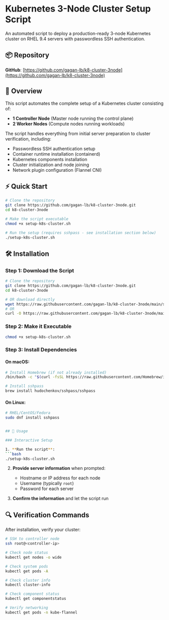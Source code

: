 # Kubernetes 3-Node Cluster Setup Script

An automated script to deploy a production-ready 3-node Kubernetes cluster on RHEL 9.4 servers with passwordless SSH authentication.

## 📦 Repository

**GitHub**: [https://github.com/gagan-lb/k8-cluster-3node](https://github.com/gagan-lb/k8-cluster-3node)

## 🚀 Overview

This script automates the complete setup of a Kubernetes cluster consisting of:
- **1 Controller Node** (Master node running the control plane)
- **2 Worker Nodes** (Compute nodes running workloads)

The script handles everything from initial server preparation to cluster verification, including:
- Passwordless SSH authentication setup
- Container runtime installation (containerd)
- Kubernetes components installation
- Cluster initialization and node joining
- Network plugin configuration (Flannel CNI)

## ⚡ Quick Start

```bash
# Clone the repository
git clone https://github.com/gagan-lb/k8-cluster-3node.git
cd k8-cluster-3node

# Make the script executable
chmod +x setup-k8s-cluster.sh

# Run the setup (requires sshpass - see installation section below)
./setup-k8s-cluster.sh
```

## 🛠 Installation

### Step 1: Download the Script

```bash
# Clone the repository
git clone https://github.com/gagan-lb/k8-cluster-3node.git
cd k8-cluster-3node

# OR download directly
wget https://raw.githubusercontent.com/gagan-lb/k8-cluster-3node/main/setup-k8s-cluster.sh
# OR
curl -O https://raw.githubusercontent.com/gagan-lb/k8-cluster-3node/main/setup-k8s-cluster.sh
```

### Step 2: Make it Executable

```bash
chmod +x setup-k8s-cluster.sh
```

### Step 3: Install Dependencies

#### On macOS:
```bash
# Install Homebrew (if not already installed)
/bin/bash -c "$(curl -fsSL https://raw.githubusercontent.com/Homebrew/install/HEAD/install.sh)"

# Install sshpass
brew install hudochenkov/sshpass/sshpass
```

#### On Linux:
```bash
# RHEL/CentOS/Fedora
sudo dnf install sshpass


## 🚀 Usage

### Interactive Setup

1. **Run the script**:
```bash
./setup-k8s-cluster.sh
```

2. **Provide server information** when prompted:
   - Hostname or IP address for each node
   - Username (typically `root`)
   - Password for each server

3. **Confirm the information** and let the script run

## 🔍 Verification Commands

After installation, verify your cluster:

```bash
# SSH to controller node
ssh root@<controller-ip>

# Check node status
kubectl get nodes -o wide

# Check system pods
kubectl get pods -A

# Check cluster info
kubectl cluster-info

# Check component status
kubectl get componentstatus

# Verify networking
kubectl get pods -n kube-flannel
```

